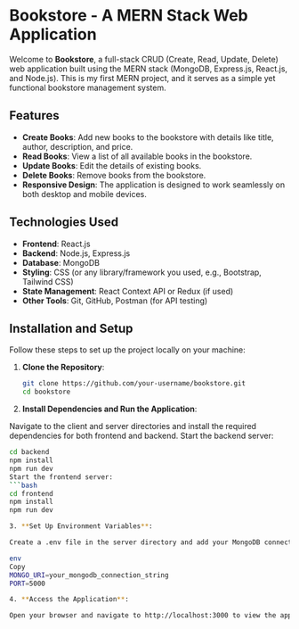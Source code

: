 # Bookstore - A MERN Stack Web Application

Welcome to **Bookstore**, a full-stack CRUD (Create, Read, Update, Delete) web application built using the MERN stack (MongoDB, Express.js, React.js, and Node.js). This is my first MERN project, and it serves as a simple yet functional bookstore management system.

## Features

- **Create Books**: Add new books to the bookstore with details like title, author, description, and price.
- **Read Books**: View a list of all available books in the bookstore.
- **Update Books**: Edit the details of existing books.
- **Delete Books**: Remove books from the bookstore.
- **Responsive Design**: The application is designed to work seamlessly on both desktop and mobile devices.

## Technologies Used

- **Frontend**: React.js
- **Backend**: Node.js, Express.js
- **Database**: MongoDB
- **Styling**: CSS (or any library/framework you used, e.g., Bootstrap, Tailwind CSS)
- **State Management**: React Context API or Redux (if used)
- **Other Tools**: Git, GitHub, Postman (for API testing)

## Installation and Setup

Follow these steps to set up the project locally on your machine:

1. **Clone the Repository**:
   ```bash
   git clone https://github.com/your-username/bookstore.git
   cd bookstore
   
2. **Install Dependencies and Run the Application**:

Navigate to the client and server directories and install the required dependencies for both frontend and backend.
Start the backend server:
   ```bash
   cd backend
   npm install
   npm run dev
Start the frontend server:
```bash
   cd frontend
   npm install
   npm run dev

3. **Set Up Environment Variables**:

Create a .env file in the server directory and add your MongoDB connection string and any other necessary environment variables.

env
Copy
MONGO_URI=your_mongodb_connection_string
PORT=5000

4. **Access the Application**:

Open your browser and navigate to http://localhost:3000 to view the application.
